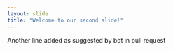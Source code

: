 ```yaml
---
layout: slide
title: "Welcome to our second slide!"
---
```

Another line added as suggested by bot in pull request
